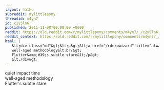 ```yaml
---
layout: haiku
subreddit: mylittlepony
threadid: m4yn7
id: c2y5ln6
published: 2011-11-08T00:00:00 +0000
reddit: https://old.reddit.com/r/mylittlepony/comments/m4yn7/_/c2y5ln6
reddit_context: https://old.reddit.com/r/mylittlepony/comments/m4yn7/_/c2y5ln6?context=3
html: |
   &lt;div class="md"&gt;&lt;p&gt;&lt;a href="/rderpwizard" title="always relevant / conveying worlds in whispers / paper bag princess"&gt;&lt;/a&gt; quiet impact time&lt;br/&gt;
   well-aged methodology&lt;br/&gt;
   Flutter&amp;#39;s subtle stare&lt;/p&gt;
   &lt;/div&gt;
---
```


[](/rderpwizard "always relevant / conveying worlds in whispers / paper bag princess") quiet impact time  
well-aged methodology  
Flutter's subtle stare